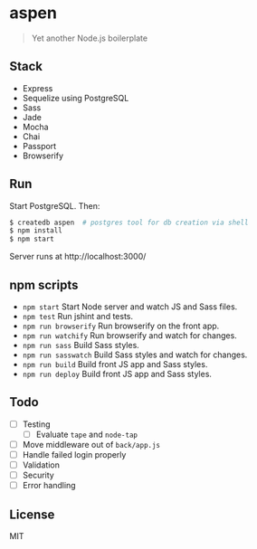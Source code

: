 # aspen

> Yet another Node.js boilerplate

## Stack

* Express
* Sequelize using PostgreSQL
* Sass
* Jade
* Mocha
* Chai
* Passport
* Browserify

## Run

Start PostgreSQL. Then:

```sh
$ createdb aspen  # postgres tool for db creation via shell
$ npm install
$ npm start
```

Server runs at http://localhost:3000/

## npm scripts

* `npm start` Start Node server and watch JS and Sass files.
* `npm test` Run jshint and tests.
* `npm run browserify` Run browserify on the front app.
* `npm run watchify` Run browserify and watch for changes.
* `npm run sass` Build Sass styles.
* `npm run sasswatch` Build Sass styles and watch for changes.
* `npm run build` Build front JS app and Sass styles.
* `npm run deploy` Build front JS app and Sass styles.

## Todo

- [ ] Testing
  - [ ] Evaluate `tape` and `node-tap`
- [ ] Move middleware out of `back/app.js`
- [ ] Handle failed login properly
- [ ] Validation
- [ ] Security
- [ ] Error handling

## License

MIT
